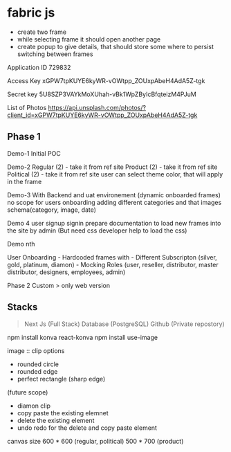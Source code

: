 # fabric js


- create two frame
- while selecting frame it should open another page
- create popup to give details, that should store some where to persist switching between frames


Application ID
729832

Access Key
xGPW7tpKUYE6kyWR-vOWtpp_ZOUxpAbeH4AdA5Z-tgk

Secret key
5U8SZP3VAYkMoXUhah-vBk1WpZByIcBfqteizM4PJuM


List of Photos
https://api.unsplash.com/photos/?client_id=xGPW7tpKUYE6kyWR-vOWtpp_ZOUxpAbeH4AdA5Z-tgk


Phase 1
-------
Demo-1
    Initial POC

Demo-2 
    Regular (2) - take it from ref site
    Product (2) - take it from ref site
    Political (2) - take it from ref site
    user can select theme color, that will apply in the frame

Demo-3 
    With Backend and uat environement (dynamic onboarded frames)
    no scope for users onboarding
    adding different categories and that images 
        schema(category, image, date)

Demo 4
    user signup
    signin
    prepare documentation to load new frames into the site by admin (But need css developer help to load the css)


Demo nth

User Onboarding
    - Hardcoded frames with 
    - Different Subscripton (silver, gold, platinum, diamon)
    - Mocking Roles (user, reseller, distributor, master distributor, designers, employees, admin)



Phase 2
Custom > only web version





Stacks
------
> Next Js (Full Stack)
> Database (PostgreSQL)
> Github (Private repostory)
> 




npm install konva react-konva
npm install use-image


image :: clip options
- rounded circle 
- rounded edge
- perfect rectangle (sharp edge)


(future scope)
- diamon clip 
- copy paste the existing elemnet
- delete the existing element
- undo redo for the delete and copy paste element


canvas size 
 600 * 600 (regular, political)
 500 * 700 (product)